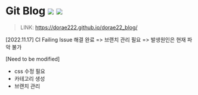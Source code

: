 [//]: # (This template replaces README.md when someone creates a new repo with the fastpages template.)

# Git Blog ![](https://github.com/dorae222/dorae22_blog/workflows/CI/badge.svg) ![](https://github.com/dorae222/dorae22_blog/workflows/GH-Pages%20Status/badge.svg) 
> LINK: https://dorae222.github.io/dorae22_blog/

[2022.11.17] CI Failing Issue 해결 완료 => 브랜치 관리 필요 => 발생원인은 현재 파악 불가<br>

[Need to be modified]
- css 수정 필요
- 카테고리 생성
- 브랜치 관리
